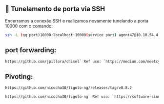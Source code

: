 ## 🔄 Tunelamento de porta via SSH
Encerramos a conexão SSH e realizamos novamente tunelando a porta 10000 com o comando:
```bash
ssh -L (qq port)10000:localhost:10000(service port) agent47@10.10.54.4
```

## port forwarding: 
```bash
https://github.com/jpillora/chisel` Ref uso: `https://medium.com/meetcyber/utilizing-chisel-in-penetration-testing-47d70ff2b631
```

## Pivoting: 
```bash
https://github.com/nicocha30/ligolo-ng/releases/tag/v0.8.2
```
```bash
https://github.com/nicocha30/ligolo-ng` Ref uso: `https://software-sinner.medium.com/how-to-tunnel-and-pivot-networks-using-ligolo-ng-cf828e59e740
```
